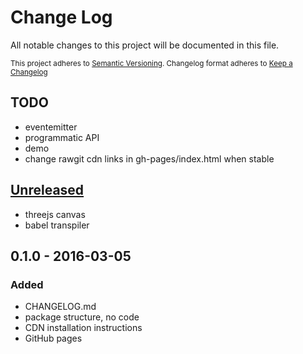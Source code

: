 # Change Log

All notable changes to this project will be documented in this file.

<sub>This project adheres to [Semantic Versioning](http://semver.org/).
Changelog format adheres to [Keep a Changelog](http://keepachangelog.com/)</sub>

## TODO

- eventemitter
- programmatic API
- demo
- change rawgit cdn links in gh-pages/index.html when stable

## [Unreleased]
- threejs canvas
- babel transpiler

## **0.1.0** - 2016-03-05
### Added
- CHANGELOG.md
- package structure, no code
- CDN installation instructions
- GitHub pages

[Unreleased]: https://github.com/fibo/tris3d-canvas/compare/v.0.1.0...HEAD
[0.2.0]: https://github.com/fibo/tris3d-canvas/compare/v0.2.0...v0.1.0
